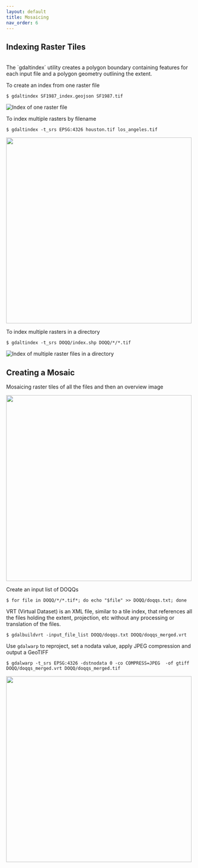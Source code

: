 ```yaml
---
layout: default
title: Mosaicing
nav_order: 6
---
```


## Indexing Raster Tiles
<br/>
The `gdaltindex` utility creates a polygon boundary containing features for each input file and a polygon geometry outlining the extent.

To create an index from one raster file

```
$ gdaltindex SF1987_index.geojson SF1987.tif
```

![Index of one raster file](https://raw.githubusercontent.com/kimdurante/intro-to-gdal/master/images/single_index.png)

To index multiple rasters by filename

```
$ gdaltindex -t_srs EPSG:4326 houston.tif los_angeles.tif
```

<img src="https://raw.githubusercontent.com/kimdurante/intro-to-gdal/master/images/index_2.png" width="500">

To index multiple rasters in a directory

```
$ gdaltindex -t_srs DOQQ/index.shp DOQQ/*/*.tif 
```

![Index of multiple raster files in a directory](https://raw.githubusercontent.com/kimdurante/intro-to-gdal/master/images/index.png)
## Creating a Mosaic

Mosaicing raster tiles of all the files and then an overview image

<img src="https://raw.githubusercontent.com/kimdurante/intro-to-gdal/master/images/mosaic.png" width="500">

Create an input list of DOQQs
```
$ for file in DOQQ/*/*.tif*; do echo "$file" >> DOQQ/doqqs.txt; done
```
VRT (Virtual Dataset) is an XML file, similar to a tile index, that references all the files holding the extent, projection, etc without any processing or translation of the files.
```
$ gdalbuildvrt -input_file_list DOQQ/doqqs.txt DOQQ/doqqs_merged.vrt 
```

Use `gdalwarp` to reproject, set a nodata value, apply JPEG compression and output a GeoTIFF
```
$ gdalwarp -t_srs EPSG:4326 -dstnodata 0 -co COMPRESS=JPEG  -of gtiff DOQQ/doqqs_merged.vrt DOQQ/doqqs_merged.tif
```

<img src="https://raw.githubusercontent.com/kimdurante/intro-to-gdal/master/images/mosaiced.png" width="500">

